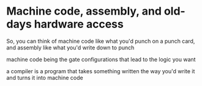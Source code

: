# Machine code, assembly, and old-days hardware access

So, you can think of machine code like what you'd punch on a punch card, and assembly like what you'd write down to punch

machine code being the gate configurations that lead to the logic you want

a compiler is a program that takes something written the way you'd write it and turns it into machine code
